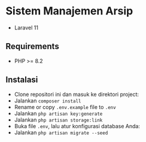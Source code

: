 # Sistem Manajemen Arsip
- Laravel 11

## Requirements

- PHP >= 8.2

## Instalasi

- Clone repositori ini dan masuk ke direktori project:
- Jalankan `composer install`
- Rename or copy `.env.example` file to `.env`
- Jalankan `php artisan key:generate`
- Jalankan `php artisan storage:link`
- Buka file `.env`, lalu atur konfigurasi database Anda:
- Jalankan `php artisan migrate --seed`

